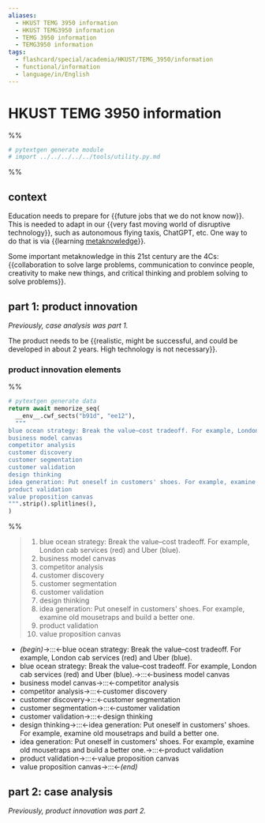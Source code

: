 ```yaml
---
aliases:
  - HKUST TEMG 3950 information
  - HKUST TEMG3950 information
  - TEMG 3950 information
  - TEMG3950 information
tags:
  - flashcard/special/academia/HKUST/TEMG_3950/information
  - functional/information
  - language/in/English
---
```


# HKUST TEMG 3950 information

%%

```Python
# pytextgen generate module
# import ../../../../../tools/utility.py.md
```

%%

## context

Education needs to prepare for {{future jobs that we do not know now}}. This is needed to adapt in our {{very fast moving world of disruptive technology}}, such as autonomous flying taxis, ChatGPT, etc. One way to do that is via {{learning [metaknowledge](../../../../general/metaknowledge.md)}}. <!--SR:!2024-06-08,33,270!2024-06-28,48,290!2024-07-04,56,310-->

Some important metaknowledge in this 21st century are the 4Cs: {{collaboration to solve large problems, communication to convince people, creativity to make new things, and critical thinking and problem solving to solve problems}}. <!--SR:!2024-07-06,45,250-->

## part 1: product innovation

_Previously, case analysis was part 1._

The product needs to be {{realistic, might be successful, and could be developed in about 2 years. High technology is not necessary}}. <!--SR:!2024-06-04,29,270-->

### product innovation elements

%%

```Python
# pytextgen generate data
return await memorize_seq(
  __env__.cwf_sects("b91d", "ee12"),
  """
blue ocean strategy: Break the value–cost tradeoff. For example, London cab services (red) and Uber (blue).
business model canvas
competitor analysis
customer discovery
customer segmentation
customer validation
design thinking
idea generation: Put oneself in customers' shoes. For example, examine old mousetraps and build a better one.
product validation
value proposition canvas
""".strip().splitlines(),
)
```

%%

<!--pytextgen generate section="b91d"--><!-- The following content is generated at 2024-04-22T01:23:52.625964+08:00. Any edits will be overridden! -->

> 1. blue ocean strategy: Break the value–cost tradeoff. For example, London cab services (red) and Uber (blue).
> 2. business model canvas
> 3. competitor analysis
> 4. customer discovery
> 5. customer segmentation
> 6. customer validation
> 7. design thinking
> 8. idea generation: Put oneself in customers' shoes. For example, examine old mousetraps and build a better one.
> 9. product validation
> 10. value proposition canvas

<!--/pytextgen-->

<!--pytextgen generate section="ee12"--><!-- The following content is generated at 2024-04-22T01:23:52.609013+08:00. Any edits will be overridden! -->

- _(begin)_→:::←blue ocean strategy: Break the value–cost tradeoff. For example, London cab services (red) and Uber (blue). <!--SR:!2024-08-14,84,290!2024-07-06,58,310-->
- blue ocean strategy: Break the value–cost tradeoff. For example, London cab services (red) and Uber (blue).→:::←business model canvas <!--SR:!2024-06-05,30,270!2024-06-12,37,270-->
- business model canvas→:::←competitor analysis <!--SR:!2024-07-29,68,270!2024-06-28,43,250-->
- competitor analysis→:::←customer discovery <!--SR:!2024-06-02,10,230!2024-05-29,26,250-->
- customer discovery→:::←customer segmentation <!--SR:!2024-06-14,42,290!2024-06-09,34,270-->
- customer segmentation→:::←customer validation <!--SR:!2024-06-06,31,270!2024-07-16,55,270-->
- customer validation→:::←design thinking <!--SR:!2024-06-02,20,230!2024-06-07,32,270-->
- design thinking→:::←idea generation: Put oneself in customers' shoes. For example, examine old mousetraps and build a better one. <!--SR:!2024-06-02,5,190!2024-06-03,23,230-->
- idea generation: Put oneself in customers' shoes. For example, examine old mousetraps and build a better one.→:::←product validation <!--SR:!2024-06-20,37,250!2024-06-11,20,230-->
- product validation→:::←value proposition canvas <!--SR:!2024-05-29,15,190!2024-06-30,39,250-->
- value proposition canvas→:::←_(end)_ <!--SR:!2024-07-05,57,310!2024-07-21,60,270-->

<!--/pytextgen-->

## part 2: case analysis

_Previously, product innovation was part 2._

